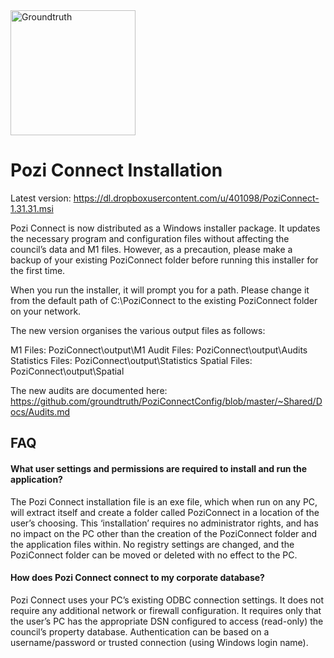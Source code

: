 <img src="http://i.imgur.com/TLMFPUa.png" alt="Groundtruth" width="200">

# Pozi Connect Installation

Latest version:
https://dl.dropboxusercontent.com/u/401098/PoziConnect-1.31.31.msi

Pozi Connect is now distributed as a Windows installer package. It updates the necessary program and configuration files without affecting the council’s data and M1 files. However, as a precaution, please make a backup of your existing PoziConnect folder before running this installer for the first time.

When you run the installer, it will prompt you for a path. Please change it from the default path of C:\PoziConnect to the existing PoziConnect folder on your network.

The new version organises the various output files as follows:

M1 Files: PoziConnect\output\M1
Audit Files: PoziConnect\output\Audits
Statistics Files: PoziConnect\output\Statistics
Spatial Files: PoziConnect\output\Spatial

The new audits are documented here:
https://github.com/groundtruth/PoziConnectConfig/blob/master/~Shared/Docs/Audits.md


## FAQ

#### What user settings and permissions are required to install and run the application?

The Pozi Connect installation file is an exe file, which when run on any PC, will extract itself and create a folder called PoziConnect in a location of the user’s choosing. This ‘installation’ requires no administrator rights, and has no impact on the PC other than the creation of the PoziConnect folder and the application files within. No registry settings are changed, and the PoziConnect folder can be moved or deleted with no effect to the PC.

#### How does Pozi Connect connect to my corporate database?

Pozi Connect uses your PC’s existing ODBC connection settings. It does not require any additional network or firewall configuration. It requires only that the user’s PC has the appropriate DSN configured to access (read-only) the council’s property database. Authentication can be based on a username/password or trusted connection (using Windows login name).
